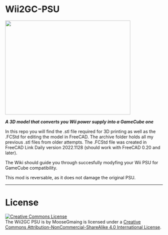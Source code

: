 # Wii2GC-PSU
<img src="https://github.com/MooseGmaing/Wii2GC-PSU/blob/main/Images/Render.png" width="400" height="300"/>

***A 3D model that converts you Wii power supply into a GameCube one***

In this repo you will find the .stl file required for 3D printing as well as the .FCStd for editing the model in FreeCAD.
The archive folder holds all my previous .stl files from older attempts.
The .FCStd file was created in FreeCAD Link Daily version 2022.1128 (should work with FreeCAD 0.20 and later).

The Wiki should guide you through succesfully modyfing your Wii PSU for GameCube compatibility.

This mod is reversable, as it does not damage the original PSU.

***

# License
<a rel="license" href="http://creativecommons.org/licenses/by-nc-sa/4.0/"><img alt="Creative Commons License" style="border-width:0" src="https://i.creativecommons.org/l/by-nc-sa/4.0/88x31.png" /></a><br /> The Wii2GC PSU is by MooseGmaing is licensed under a <a rel="license" href="http://creativecommons.org/licenses/by-nc-sa/4.0/">Creative Commons Attribution-NonCommercial-ShareAlike 4.0 International License</a>.
